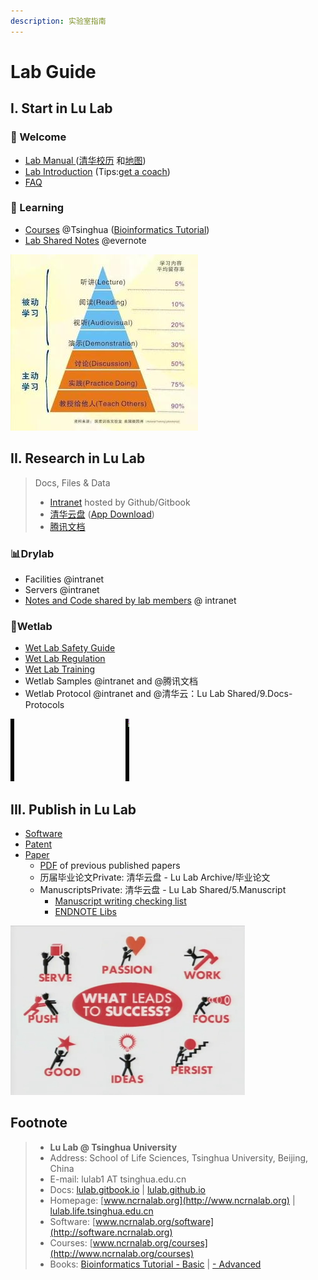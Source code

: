 ```yaml
---
description: 实验室指南
---
```


# Lab Guide

## I. Start in Lu Lab

### 🎉 Welcome <a id="Welcome"></a>

* [Lab Manual ](https://cloud.tsinghua.edu.cn/f/a1a8c0ab37e643ec97ae/) \([清华校历](https://cn.bing.com/search?q=%E6%B8%85%E5%8D%8E%E5%A4%A7%E5%AD%A6+%E6%A0%A1%E5%8E%86&qs=n&form=QBLH&sp=-1&pq=%E6%B8%85%E5%8D%8E%E5%A4%A7%E5%AD%A6+%E6%A0%A1%E5%8E%86&sc=5-7&sk=&cvid=E012CF87B239486DA741BC1E40498B82) 和[地图](https://cn.bing.com/search?q=%E6%B8%85%E5%8D%8E%E5%A4%A7%E5%AD%A6+%E5%9C%B0%E5%9B%BE&go=Search&qs=ds&form=QBRE)\)
* [Lab Introduction](https://cloud.tsinghua.edu.cn/f/c73ace6a5d7547c9ba23/) \(Tips:[get a coach](https://www.ted.com/talks/atul_gawande_want_to_get_great_at_something_get_a_coach)\)
* [FAQ](faq/)

### 📖 Learning <a id="Learning"></a>

* [Courses](https://www.ncrnalab.org/courses) @Tsinghua \([Bioinformatics Tutorial](https://lulab2.gitbook.io)\)
* [Lab Shared Notes](https://www.yinxiang.com/everhub/personal/336255) @evernote

![](.gitbook/assets/learning.jpg)

## II. Research in Lu Lab

> Docs, Files & Data
>
> * [Intranet](intranet_link.md) hosted by Github/Gitbook
> * [清华云盘](https://cloud.tsinghua.edu.cn) \([App Download](https://www.seafile.com/download)\)
> * [腾讯文档](https://docs.qq.com)

### 📊Drylab

* Facilities @intranet
* Servers  @intranet
* [Notes and Code shared by lab members](https://github.com/lulab/intranet/projects/1?fullscreen=true) @ intranet

### 🧪Wetlab

* [Wet Lab Safety Guide](wet-lab-guide/wetlab_safety/)
* [Wet Lab Regulation](wet-lab-guide/wetlab_regulation.md)
* [Wet Lab Training](wet-lab-guide/wetlab_training/)
* Wetlab Samples @intranet and @腾讯文档
* Wetlab Protocol @intranet and  @清华云：Lu Lab Shared/9.Docs-Protocols 



![](.gitbook/assets/science.gif)

## III. Publish in Lu Lab

* [Software](http://www.ncrnalab.org/software)
* [Patent](https://www.ncrnalab.org/open/#%E7%9B%B8%E5%85%B3%E4%B8%93%E5%88%A9)
* [Paper](https://www.ncrnalab.org/publications/)
  * [PDF](https://cloud.tsinghua.edu.cn/d/46ebd01fd0484f468152/) of previous published papers
  * 历届毕业论文Private: 清华云盘 - Lu Lab Archive/毕业论文
  * ManuscriptsPrivate: 清华云盘 - Lu Lab Shared/5.Manuscript
    * [Manuscript writing checking list](faq/writing.md)
    * [ENDNOTE Libs](https://cloud.tsinghua.edu.cn/d/928f3f4a8c8d4ab8b8ad/?p=%2FENDNOTE&mode=list)

![](.gitbook/assets/success.png)

## Footnote

> * **Lu Lab @ Tsinghua University**
> * Address:   School of Life Sciences, Tsinghua University, Beijing, China
> * E-mail:    lulab1 AT tsinghua.edu.cn
> * Docs: [lulab.gitbook.io](http://lulab.gitbook.io)  \|  [lulab.github.io](http://lulab.github.io)
> * Homepage:   [www.ncrnalab.org](http://www.ncrnalab.org)  \|  [lulab.life.tsinghua.edu.cn](http://lulab.life.tsinghua.edu.cn)
> * Software:  [www.ncrnalab.org/software](http://software.ncrnalab.org)
> * Courses:  [www.ncrnalab.org/courses](http://www.ncrnalab.org/courses)
> * Books: [Bioinformatics Tutorial - Basic](https://lulab2.gitbook.io)  \|  [- Advanced](https://lulab1.gitbook.io)

